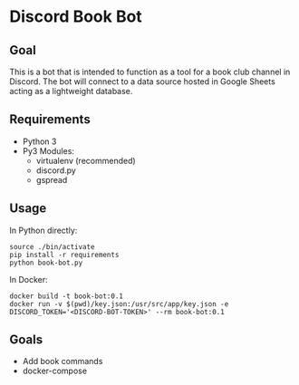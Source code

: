 # Discord Book Bot

## Goal

This is a bot that is intended to function as a tool for a book club channel in Discord. The bot will connect to a data source hosted in Google Sheets acting as a lightweight database. 

## Requirements

- Python 3
- Py3 Modules:
	- virtualenv (recommended)
	- discord.py
	- gspread

## Usage

In Python directly:
```
source ./bin/activate
pip install -r requirements
python book-bot.py
```

In Docker:
```
docker build -t book-bot:0.1
docker run -v $(pwd)/key.json:/usr/src/app/key.json -e DISCORD_TOKEN='<DISCORD-BOT-TOKEN>' --rm book-bot:0.1
```

## Goals

- Add book commands
- docker-compose
